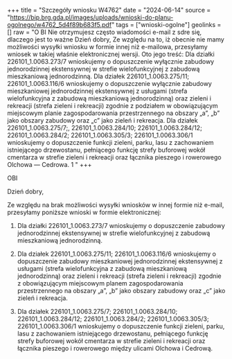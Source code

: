 +++
title = "Szczegóły wniosku W4762"
date = "2024-06-14"
source = "https://bip.brg.gda.pl/images/uploads/wnioski-do-planu-ogolnego/w4762_5d4f89b683f5.pdf"
tags = ["wnioski-ogolne"]
geolinks = []
raw = "O BI Nie otrzymujesz często wiadomości e-mail z sdre się, dlaczego jest to ważne Dzień dobry, Ze względu na to, iż obecnie nie mamy możliwości wysyłki wniosku w formie innej niż e-mailowa, przesyłamy wniosek w takiej właśnie elektronicznej wersji. Oto jego treść: Dla działki 226101_1.0063.273/7 wnioskujemy o dopuszczenie wyłącznie zabudowy jednorodzinnej ekstensywnej w strefie wielofunkcyjnej z zabudową mieszkaniową jednorodzinną. Dla działek 226101_1.0063.275/11; 226101_1.0063.116/6 wnioskujemy o dopuszczenie wyłącznie zabudowy mieszkaniowej jednorodzinnej ekstensywnej z usługami (strefa wielofunkcyjna z zabudową mieszkaniową jednorodzinną) oraz zieleni i rekreacji (strefa zieleni i rekreacji) zgodnie z podziałem w obowiązującym miejscowym planie zagospodarowania przestrzennego na obszary „a”, „b” jako obszary zabudowy oraz „c” jako zieleń i rekreacja. Dla działek 226101_1.0063.275/7;, 226101_1.0063.284/10; 226101_1.0063.284/12; 226101_1.0063.284/2; 226101_1.0063.305/3; 226101_1.0063.306/1 wnioskujemy o dopuszczenie funkcji zieleni, parku, lasu z zachowaniem istniejącego drzewostanu, pełniącego funkcję strefy buforowej wokół cmentarza w strefie zieleni i rekreacji oraz łącznika pieszego i rowerowego Olchowa — Cedrowa. 1 "
+++

OBI

Dzień dobry,

Ze względu na brak możliwości wysyłki wniosków w innej formie niż e-mail, przesyłamy poniższe wnioski w formie elektronicznej:

1. Dla działki 226101_1.0063.273/7 wnioskujemy o dopuszczenie zabudowy jednorodzinnej ekstensywnej w strefie wielofunkcyjnej z zabudową mieszkaniową jednorodzinną.

2. Dla działek 226101_1.0063.275/11; 226101_1.0063.116/6 wnioskujemy o dopuszczenie zabudowy mieszkaniowej jednorodzinnej ekstensywnej z usługami (strefa wielofunkcyjna z zabudową mieszkaniową jednorodzinną) oraz zieleni i rekreacji (strefa zieleni i rekreacji) zgodnie z obowiązującym miejscowym planem zagospodarowania przestrzennego na obszary „a”, „b” jako obszary zabudowy oraz „c” jako zieleń i rekreacja.

3. Dla działek 226101_1.0063.275/7; 226101_1.0063.284/10; 226101_1.0063.284/12; 226101_1.0063.284/2; 226101_1.0063.305/3; 226101_1.0063.306/1 wnioskujemy o dopuszczenie funkcji zieleni, parku, lasu z zachowaniem istniejącego drzewostanu, pełniącego funkcję strefy buforowej wokół cmentarza w strefie zieleni i rekreacji oraz łącznika pieszego i rowerowego między ulicami Olchowa i Cedrową.


